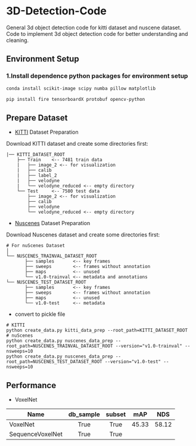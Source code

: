 # 3D-Detection-Code
General 3d object detection code for kitti dataset and nuscene dataset. Code to implement 3d object detection code for better understanding and cleaning.


## Environment Setup

### 1.Install dependence python packages for environment setup

```bash
conda install scikit-image scipy numba pillow matplotlib
```
```bash
pip install fire tensorboardX protobuf opencv-python
```



## Prepare Dataset


* [KITTI](http://www.cvlibs.net/datasets/kitti/eval_object.php?obj_benchmark=3d) Dataset Preparation

Download KITTI dataset and create some directories first:

```plain
|── KITTI_DATASET_ROOT
    ├── Train    <-- 7481 train data
    |   ├── image_2 <-- for visualization
    |   ├── calib
    |   ├── label_2
    |   ├── velodyne
    |   └── velodyne_reduced <-- empty directory
    └── Test     <-- 7580 test data
        ├── image_2 <-- for visualization
        ├── calib
        ├── velodyne
        └── velodyne_reduced <-- empty directory
```


* [Nuscenes](https://www.nuscenes.org/) Dataset Preparation

Download Nuscenes dataset and create some directories first:

```plain
# For nuScenes Dataset                                                                                                                                        │
└── NUSCENES_TRAINVAL_DATASET_ROOT                                                                                                                            
       ├── samples       <-- key frames                                                                                                                       
       ├── sweeps        <-- frames without annotation                                                                                                        
       ├── maps          <-- unused                                                                                                                           
       └── v1.0-trainval <-- metadata and annotations                                                                                                         
└── NUSCENES_TEST_DATASET_ROOT  
       ├── samples       <-- key frames                                                                                                                       
       ├── sweeps        <-- frames without annotation                                                                                                        
       ├── maps          <-- unused    
       └── v1.0-test     <-- metadata    
```

* convert to pickle file
```
# KITTI
python create_data.py kitti_data_prep --root_path=KITTI_DATASET_ROOT
# nuScenes
python create_data.py nuscenes_data_prep --root_path=NUSCENES_TRAINVAL_DATASET_ROOT --version="v1.0-trainval" --nsweeps=10
python create_data.py nuscenes_data_prep --root_path=NUSCENES_TEST_DATASET_ROOT --version="v1.0-test" --nsweeps=10
```


## Performance

* VoxelNet

|Name | db_sample| subset | mAP | NDS |
|------|:------:|:------:|:------:|:------:|
|VoxelNet | True | True | 45.33 | 58.12 |
|SequenceVoxelNet | True | True | | |
